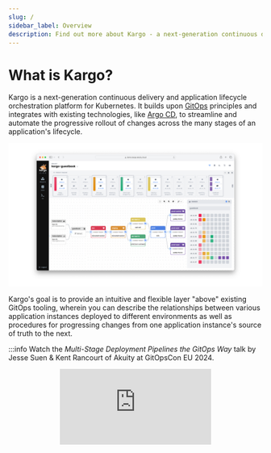 ```yaml
---
slug: /
sidebar_label: Overview
description: Find out more about Kargo - a next-generation continuous delivery and application lifecycle orchestration platform for Kubernetes
---
```


# What is Kargo?

Kargo is a next-generation continuous delivery and application lifecycle
orchestration platform for Kubernetes. It builds upon
[GitOps](https://opengitops.dev/) principles and integrates with existing
technologies, like [Argo CD](https://argoproj.github.io/cd/), to streamline and
automate the progressive rollout of changes across the many stages of an
application's lifecycle.

![Screenshot](../static/img/kargo-dashboard.png)

Kargo's goal is to provide an intuitive and flexible layer "above" existing GitOps tooling, wherein you can describe the relationships between various application instances deployed to different environments as well as procedures for progressing changes from one application instance's source of truth to the next.

:::info
Watch the *Multi-Stage Deployment Pipelines the GitOps Way* talk by Jesse Suen & Kent Rancourt of Akuity at GitOpsCon EU 2024.

<center>
<div style={{position: "relative", width: "100%", "padding-top": "56.25%"}}>
  <iframe style={{position: "absolute", top: 0, left: 0, width: "100%", height: "100%"}} src="https://www.youtube.com/embed/0B_JODxyK0w" title="Kargo - Multi-Stage Deployment Pipelines using GitOps - Jesse Suen / Kent Rancourt" frameborder="0" allow="accelerometer; autoplay; clipboard-write; encrypted-media; gyroscope; picture-in-picture; web-share" referrerpolicy="strict-origin-when-cross-origin" allowfullscreen/>
</div>
</center>
:::

:::info
Join the Akuity Community [Discord server](https://discord.gg/dHJBZw6ewT)!
:::

## Next Steps

To learn more about Kargo, consider checking out our
[concepts doc](./concepts) or get hands-on right away with our
[quickstart](./quickstart)!
